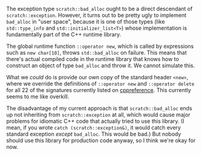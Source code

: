 The exception type `scratch::bad_alloc` ought to be a direct descendant of
`scratch::exception`. However, it turns out to be pretty ugly to implement
`bad_alloc` in "user space", because it is one of those types (like
`std::type_info` and `std::initializer_list<T>`) whose implementation is
fundamentally part of the C++ runtime library.

The global runtime function `::operator new`, which is called by expressions
such as `new char[10]`, throws `std::bad_alloc` on failure. This means that there's
actual compiled code in the runtime library that knows how to construct an
object of type `bad_alloc` and throw it. We cannot simulate this.

What we *could* do is provide our own copy of the standard header `<new>`,
where we override the definitions of `::operator new` and `::operator delete`
for all 22 of the signatures currently listed on
[cppreference](http://en.cppreference.com/w/cpp/memory/new/operator_new).
This currently seems to me like overkill.

The disadvantage of my current approach is that `scratch::bad_alloc` ends
up not inheriting from `scratch::exception` at all, which would cause
major problems for idiomatic C++ code that actually tried to use this
library. (I mean, if you wrote `catch (scratch::exception&)`, it would
catch every standard exception *except* `bad_alloc`. This would be bad.)
But nobody should use this library for production code anyway, so I think
we're okay for now.
